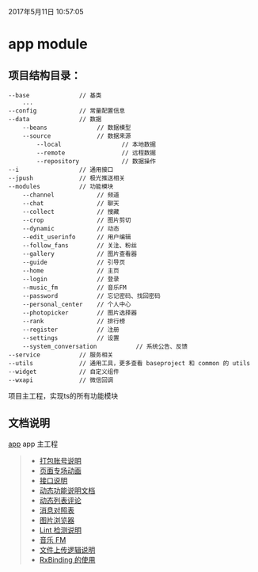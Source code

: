 2017年5月11日 10:57:05
# app module

## 项目结构目录：
```shell
--base              // 基类
    ...
--config            // 常量配置信息
--data              // 数据
    --beans              // 数据模型
    --source             // 数据来源
        --local                 // 本地数据
        --remote                // 远程数据
        --repository            // 数据操作
--i                 // 通用接口
--jpush             // 极光推送相关
--modules           // 功能模块
    --channel            // 频道
    --chat               // 聊天
    --collect            // 搜藏
    --crop               // 图片剪切
    --dynamic            // 动态
    --edit_userinfo      // 用户编辑
    --follow_fans        // 关注、粉丝
    --gallery            // 图片查看器
    --guide              // 引导页
    --home               // 主页
    --login              // 登录
    --music_fm           // 音乐FM
    --password           // 忘记密码、找回密码
    --personal_center    // 个人中心
    --photopicker        // 图片选择器
    --rank               // 排行榜
    --register           // 注册
    --settings           // 设置
    --system_conversation           // 系统公告、反馈
--service           // 服务相关
--utils             // 通用工具，更多查看 baseproject 和 common 的 utils
--widget            // 自定义组件
--wxapi             // 微信回调
```
项目主工程，实现ts的所有功能模块
## 文档说明
[app](document/app/APP.md) app 主工程
>- [打包账号说明](document/app/KEYSTORE_EXPLANATION.md)
>- [页面专场动画](document/app/ACTIVITYANIMATION.md)
>- [接口说明](document/app/API.md)
>- [动态功能说明文档](document/app/DYNAMIC.md)
>- [动态列表评论](document/app/DYNAMICLISTCOMMENT.md)
>- [消息对照表](document/app/ERROR_MESSAGE_CODE.md)
>- [图片浏览器](document/app/GALLERY.md)
>- [Lint 检测说明](document/app/LINT.md)
>- [音乐 FM](document/app/MUSIC_FM.md)
>- [文件上传逻辑说明](document/app/UPLOADFILE.md)
>- [RxBinding 的使用](document/app/RXBINDING.md)